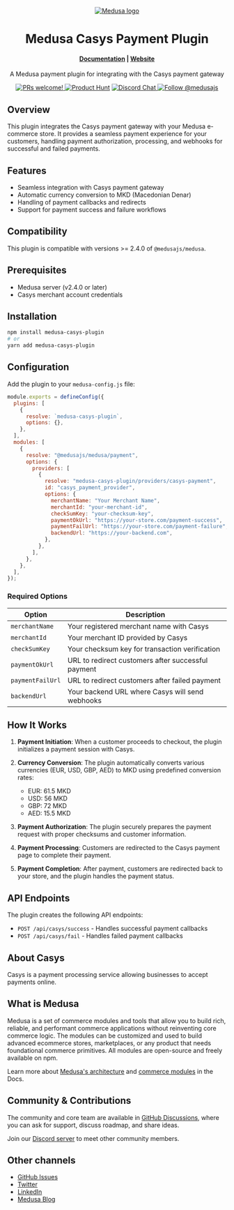 <p align="center">
  <a href="https://www.medusajs.com">
  <picture>
    <source media="(prefers-color-scheme: dark)" srcset="https://user-images.githubusercontent.com/59018053/229103275-b5e482bb-4601-46e6-8142-244f531cebdb.svg">
    <source media="(prefers-color-scheme: light)" srcset="https://user-images.githubusercontent.com/59018053/229103726-e5b529a3-9b3f-4970-8a1f-c6af37f087bf.svg">
    <img alt="Medusa logo" src="https://user-images.githubusercontent.com/59018053/229103726-e5b529a3-9b3f-4970-8a1f-c6af37f087bf.svg">
    </picture>
  </a>
</p>
<h1 align="center">
  Medusa Casys Payment Plugin
</h1>

<h4 align="center">
  <a href="https://docs.medusajs.com">Documentation</a> |
  <a href="https://www.medusajs.com">Website</a>
</h4>

<p align="center">
  A Medusa payment plugin for integrating with the Casys payment gateway
</p>
<p align="center">
  <a href="https://github.com/medusajs/medusa/blob/master/CONTRIBUTING.md">
    <img src="https://img.shields.io/badge/PRs-welcome-brightgreen.svg?style=flat" alt="PRs welcome!" />
  </a>
    <a href="https://www.producthunt.com/posts/medusa"><img src="https://img.shields.io/badge/Product%20Hunt-%231%20Product%20of%20the%20Day-%23DA552E" alt="Product Hunt"></a>
  <a href="https://discord.gg/xpCwq3Kfn8">
    <img src="https://img.shields.io/badge/chat-on%20discord-7289DA.svg" alt="Discord Chat" />
  </a>
  <a href="https://twitter.com/intent/follow?screen_name=medusajs">
    <img src="https://img.shields.io/twitter/follow/medusajs.svg?label=Follow%20@medusajs" alt="Follow @medusajs" />
  </a>
</p>

## Overview

This plugin integrates the Casys payment gateway with your Medusa e-commerce store. It provides a seamless payment experience for your customers, handling payment authorization, processing, and webhooks for successful and failed payments.

## Features

- Seamless integration with Casys payment gateway
- Automatic currency conversion to MKD (Macedonian Denar)
- Handling of payment callbacks and redirects
- Support for payment success and failure workflows

## Compatibility

This plugin is compatible with versions >= 2.4.0 of `@medusajs/medusa`.

## Prerequisites

- Medusa server (v2.4.0 or later)
- Casys merchant account credentials

## Installation

```bash
npm install medusa-casys-plugin
# or
yarn add medusa-casys-plugin
```

## Configuration

Add the plugin to your `medusa-config.js` file:

```javascript
module.exports = defineConfig({
  plugins: [
    {
      resolve: `medusa-casys-plugin`,
      options: {},
    },
  ],
  modules: [
    {
      resolve: "@medusajs/medusa/payment",
      options: {
        providers: [
          {
            resolve: "medusa-casys-plugin/providers/casys-payment",
            id: "casys_payment_provider",
            options: {
              merchantName: "Your Merchant Name",
              merchantId: "your-merchant-id",
              checkSumKey: "your-checksum-key",
              paymentOkUrl: "https://your-store.com/payment-success",
              paymentFailUrl: "https://your-store.com/payment-failure",
              backendUrl: "https://your-backend.com",
            },
          },
        ],
      },
    },
  ],
});
```

### Required Options

| Option           | Description                                        |
| ---------------- | -------------------------------------------------- |
| `merchantName`   | Your registered merchant name with Casys           |
| `merchantId`     | Your merchant ID provided by Casys                 |
| `checkSumKey`    | Your checksum key for transaction verification     |
| `paymentOkUrl`   | URL to redirect customers after successful payment |
| `paymentFailUrl` | URL to redirect customers after failed payment     |
| `backendUrl`     | Your backend URL where Casys will send webhooks    |

## How It Works

1. **Payment Initiation**: When a customer proceeds to checkout, the plugin initializes a payment session with Casys.

2. **Currency Conversion**: The plugin automatically converts various currencies (EUR, USD, GBP, AED) to MKD using predefined conversion rates:

   - EUR: 61.5 MKD
   - USD: 56 MKD
   - GBP: 72 MKD
   - AED: 15.5 MKD

3. **Payment Authorization**: The plugin securely prepares the payment request with proper checksums and customer information.

4. **Payment Processing**: Customers are redirected to the Casys payment page to complete their payment.

5. **Payment Completion**: After payment, customers are redirected back to your store, and the plugin handles the payment status.

## API Endpoints

The plugin creates the following API endpoints:

- `POST /api/casys/success` - Handles successful payment callbacks
- `POST /api/casys/fail` - Handles failed payment callbacks

## About Casys

Casys is a payment processing service allowing businesses to accept payments online.

## What is Medusa

Medusa is a set of commerce modules and tools that allow you to build rich, reliable, and performant commerce applications without reinventing core commerce logic. The modules can be customized and used to build advanced ecommerce stores, marketplaces, or any product that needs foundational commerce primitives. All modules are open-source and freely available on npm.

Learn more about [Medusa's architecture](https://docs.medusajs.com/learn/introduction/architecture) and [commerce modules](https://docs.medusajs.com/learn/fundamentals/modules/commerce-modules) in the Docs.

## Community & Contributions

The community and core team are available in [GitHub Discussions](https://github.com/medusajs/medusa/discussions), where you can ask for support, discuss roadmap, and share ideas.

Join our [Discord server](https://discord.com/invite/medusajs) to meet other community members.

## Other channels

- [GitHub Issues](https://github.com/medusajs/medusa/issues)
- [Twitter](https://twitter.com/medusajs)
- [LinkedIn](https://www.linkedin.com/company/medusajs)
- [Medusa Blog](https://medusajs.com/blog/)
